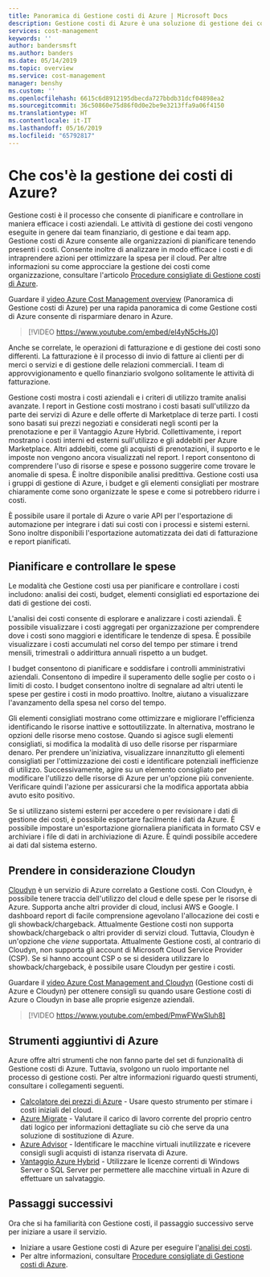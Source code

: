 ```yaml
---
title: Panoramica di Gestione costi di Azure | Microsoft Docs
description: Gestione costi di Azure è una soluzione di gestione dei costi che consente di monitorare e controllare le spese per Azure e di ottimizzare l'uso delle risorse.
services: cost-management
keywords: ''
author: bandersmsft
ms.author: banders
ms.date: 05/14/2019
ms.topic: overview
ms.service: cost-management
manager: benshy
ms.custom: ''
ms.openlocfilehash: 6615c6d8912195dbecda727bbdb31dcf04898ea2
ms.sourcegitcommit: 36c50860e75d86f0d0e2be9e3213ffa9a06f4150
ms.translationtype: HT
ms.contentlocale: it-IT
ms.lasthandoff: 05/16/2019
ms.locfileid: "65792817"
---
```

# <a name="what-is-azure-cost-management"></a>Che cos'è la gestione dei costi di Azure?

Gestione costi è il processo che consente di pianificare e controllare in maniera efficace i costi aziendali. Le attività di gestione dei costi vengono eseguite in genere dai team finanziario, di gestione e dai team app. Gestione costi di Azure consente alle organizzazioni di pianificare tenendo presenti i costi. Consente inoltre di analizzare in modo efficace i costi e di intraprendere azioni per ottimizzare la spesa per il cloud. Per altre informazioni su come approcciare la gestione dei costi come organizzazione, consultare l'articolo [Procedure consigliate di Gestione costi di Azure](cost-mgt-best-practices.md).

Guardare il [video Azure Cost Management overview](https://www.youtube.com/watch?v=el4yN5cHsJ0) (Panoramica di Gestione costi di Azure) per una rapida panoramica di come Gestione costi di Azure consente di risparmiare denaro in Azure.

>[!VIDEO https://www.youtube.com/embed/el4yN5cHsJ0]

Anche se correlate, le operazioni di fatturazione e di gestione dei costi sono differenti. La fatturazione è il processo di invio di fatture ai clienti per di merci o servizi e di gestione delle relazioni commerciali.  I team di approvvigionamento e quello finanziario svolgono solitamente le attività di fatturazione.

Gestione costi mostra i costi aziendali e i criteri di utilizzo tramite analisi avanzate. I report in Gestione costi mostrano i costi basati sull'utilizzo da parte dei servizi di Azure e delle offerte di Marketplace di terze parti. I costi sono basati sui prezzi negoziati e considerati negli sconti per la prenotazione e per il Vantaggio Azure Hybrid. Collettivamente, i report mostrano i costi interni ed esterni sull'utilizzo e gli addebiti per Azure Marketplace. Altri addebiti, come gli acquisti di prenotazioni, il supporto e le imposte non vengono ancora visualizzati nel report. I report consentono di comprendere l'uso di risorse e spese e possono suggerire come trovare le anomalie di spesa. È inoltre disponibile analisi predittiva. Gestione costi usa i gruppi di gestione di Azure, i budget e gli elementi consigliati per mostrare chiaramente come sono organizzate le spese e come si potrebbero ridurre i costi.

È possibile usare il portale di Azure o varie API per l'esportazione di automazione per integrare i dati sui costi con i processi e sistemi esterni. Sono inoltre disponibili l'esportazione automatizzata dei dati di fatturazione e report pianificati.

## <a name="plan-and-control-expenses"></a>Pianificare e controllare le spese

Le modalità che Gestione costi usa per pianificare e controllare i costi includono: analisi dei costi, budget, elementi consigliati ed esportazione dei dati di gestione dei costi.

L'analisi dei costi consente di esplorare e analizzare i costi aziendali. È possibile visualizzare i costi aggregati per organizzazione per comprendere dove i costi sono maggiori e identificare le tendenze di spesa. È possibile visualizzare i costi accumulati nel corso del tempo per stimare i trend mensili, trimestrali o addirittura annuali rispetto a un budget.

I budget consentono di pianificare e soddisfare i controlli amministrativi aziendali. Consentono di impedire il superamento delle soglie per costo o i limiti di costo. I budget consentono inoltre di segnalare ad altri utenti le spese per gestire i costi in modo proattivo. Inoltre, aiutano a visualizzare l'avanzamento della spesa nel corso del tempo.

Gli elementi consigliati mostrano come ottimizzare e migliorare l'efficienza identificando le risorse inattive e sottoutilizzate. In alternativa, mostrano le opzioni delle risorse meno costose. Quando si agisce sugli elementi consigliati, si modifica la modalità di uso delle risorse per risparmiare denaro. Per prendere un'iniziativa, visualizzare innanzitutto gli elementi consigliati per l'ottimizzazione dei costi e identificare potenziali inefficienze di utilizzo. Successivamente, agire su un elemento consigliato per modificare l'utilizzo delle risorse di Azure per un'opzione più conveniente. Verificare quindi l'azione per assicurarsi che la modifica apportata abbia avuto esito positivo.

Se si utilizzano sistemi esterni per accedere o per revisionare i dati di gestione dei costi, è possibile esportare facilmente i dati da Azure. È possibile impostare un'esportazione giornaliera pianificata in formato CSV e archiviare i file di dati in archiviazione di Azure. È quindi possibile accedere ai dati dal sistema esterno.

## <a name="consider-cloudyn"></a>Prendere in considerazione Cloudyn

[Cloudyn](overview.md) è un servizio di Azure correlato a Gestione costi. Con Cloudyn, è possibile tenere traccia dell'utilizzo del cloud e delle spese per le risorse di Azure. Supporta anche altri provider di cloud, inclusi AWS e Google. I dashboard report di facile comprensione agevolano l'allocazione dei costi e gli showback/chargeback. Attualmente Gestione costi non supporta showback/chargeback o altri provider di servizi cloud. Tuttavia, Cloudyn è un'opzione che _viene_ supportata. Attualmente Gestione costi, al contrario di Cloudyn, non supporta gli account di Microsoft Cloud Service Provider (CSP). Se si hanno account CSP o se si desidera utilizzare lo showback/chargeback, è possibile usare Cloudyn per gestire i costi.

Guardare il [video Azure Cost Management and Cloudyn](https://www.youtube.com/watch?v=PmwFWwSluh8) (Gestione costi di Azure e Cloudyn) per ottenere consigli su quando usare Gestione costi di Azure o Cloudyn in base alle proprie esigenze aziendali.

>[!VIDEO https://www.youtube.com/embed/PmwFWwSluh8]

## <a name="additional-azure-tools"></a>Strumenti aggiuntivi di Azure

Azure offre altri strumenti che non fanno parte del set di funzionalità di Gestione costi di Azure. Tuttavia, svolgono un ruolo importante nel processo di gestione costi. Per altre informazioni riguardo questi strumenti, consultare i collegamenti seguenti.

- [Calcolatore dei prezzi di Azure](https://azure.microsoft.com/pricing/calculator/) - Usare questo strumento per stimare i costi iniziali del cloud.
- [Azure Migrate](../migrate/migrate-overview.md) - Valutare il carico di lavoro corrente del proprio centro dati logico per informazioni dettagliate su ciò che serve da una soluzione di sostituzione di Azure.
- [Azure Advisor](../advisor/advisor-overview.md) - Identificare le macchine virtuali inutilizzate e ricevere consigli sugli acquisti di istanza riservata di Azure.
- [Vantaggio Azure Hybrid](https://azure.microsoft.com/pricing/hybrid-benefit/) - Utilizzare le licenze correnti di Windows Server o SQL Server per permettere alle macchine virtuali in Azure di effettuare un salvataggio.


## <a name="next-steps"></a>Passaggi successivi

Ora che si ha familiarità con Gestione costi, il passaggio successivo serve per iniziare a usare il servizio.

- Iniziare a usare Gestione costi di Azure per eseguire l'[analisi dei costi](quick-acm-cost-analysis.md).
- Per altre informazioni, consultare [Procedure consigliate di Gestione costi di Azure](cost-mgt-best-practices.md).
